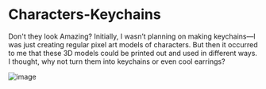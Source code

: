 # Characters-Keychains
Don't they look Amazing?
Initially, I wasn’t planning on making keychains—I was just creating regular pixel art models of characters. But then it occurred to me that these 3D models could be printed out and used in different ways. I thought, why not turn them into keychains or even cool earrings?

![image](https://github.com/user-attachments/assets/3e7bbeaa-6f67-4b14-a812-26efc15c8f00)
